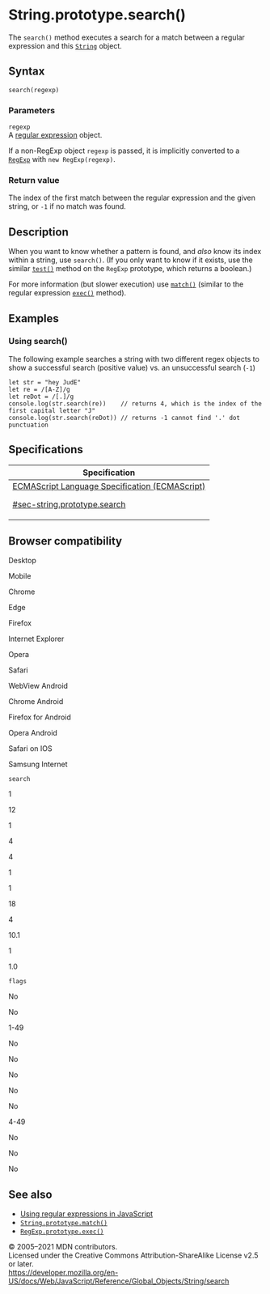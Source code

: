 # String.prototype.search()

The `search()` method executes a search for a match between a regular expression and this [`String`](../string) object.

## Syntax

    search(regexp)

### Parameters

`regexp`  
A [regular expression](https://developer.mozilla.org/en-US/docs/Web/JavaScript/Guide/Regular_Expressions) object.

If a non-RegExp object `regexp` is passed, it is implicitly converted to a [`RegExp`](../regexp) with `new RegExp(regexp)`.

### Return value

The index of the first match between the regular expression and the given string, or `-1` if no match was found.

## Description

When you want to know whether a pattern is found, and _also_ know its index within a string, use `search()`. (If you only want to know if it exists, use the similar [`test()`](../regexp/test) method on the `RegExp` prototype, which returns a boolean.)

For more information (but slower execution) use [`match()`](match) (similar to the regular expression [`exec()`](../regexp/exec) method).

## Examples

### Using search()

The following example searches a string with two different regex objects to show a successful search (positive value) vs. an unsuccessful search (`-1`)

    let str = "hey JudE"
    let re = /[A-Z]/g
    let reDot = /[.]/g
    console.log(str.search(re))    // returns 4, which is the index of the first capital letter "J"
    console.log(str.search(reDot)) // returns -1 cannot find '.' dot punctuation

## Specifications

<table>
<thead>
<tr class="header">
<th>Specification</th>
</tr>
</thead>
<tbody>
<tr class="odd">
<td>
<a href="https://tc39.es/ecma262/#sec-string.prototype.search">ECMAScript Language Specification (ECMAScript) 
<br/>

<span class="small">#sec-string.prototype.search</span>
</a>
</td>
</tr>
</tbody>
</table>

## Browser compatibility

Desktop

Mobile

Chrome

Edge

Firefox

Internet Explorer

Opera

Safari

WebView Android

Chrome Android

Firefox for Android

Opera Android

Safari on IOS

Samsung Internet

`search`

1

12

1

4

4

1

1

18

4

10.1

1

1.0

`flags`

No

No

1-49

No

No

No

No

No

4-49

No

No

No

## See also

-   [Using regular expressions in JavaScript](https://developer.mozilla.org/en-US/docs/Web/JavaScript/Guide/Regular_Expressions)
-   [`String.prototype.match()`](match)
-   [`RegExp.prototype.exec()`](../regexp/exec)

© 2005–2021 MDN contributors.  
Licensed under the Creative Commons Attribution-ShareAlike License v2.5 or later.  
<a href="https://developer.mozilla.org/en-US/docs/Web/JavaScript/Reference/Global_Objects/String/search" class="_attribution-link">https://developer.mozilla.org/en-US/docs/Web/JavaScript/Reference/Global_Objects/String/search</a>
